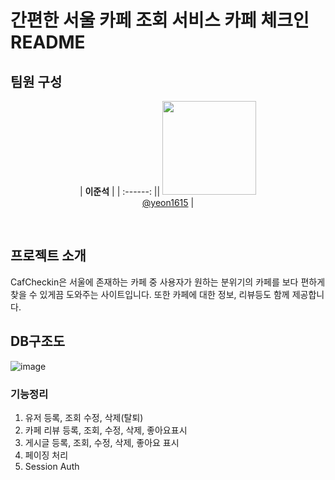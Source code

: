 # 간편한 서울 카페 조회 서비스 카페 체크인 README

## 팀원 구성
<div align="center">

| **이준석** |
| :------: || [<img src="https://avatars.githubusercontent.com/u/106502312?v=4" height=150 width=150> <br/> @yeon1615](https://github.com/yeon1615) |

</div>

<br>





## 프로젝트 소개
CafCheckin은 서울에 존재하는 카페 중 사용자가 원하는 분위기의 카페를 보다 편하게 찾을 수 있게끔 도와주는 사이트입니다.
또한 카페에 대한 정보, 리뷰등도 함께 제공합니다.
## DB구조도
![image](https://github.com/CafeCheckin/CafeCheckin/assets/56196986/b6c585b3-f1c0-48db-aeb0-ca1fc8ce7cdb)

### 기능정리
1. 유저 등록, 조회 수정, 삭제(탈퇴)
2. 카페 리뷰 등록, 조회, 수정, 삭제, 좋아요표시
3. 게시글 등록, 조회, 수정, 삭제, 좋아요 표시
4. 페이징 처리
5. Session Auth

